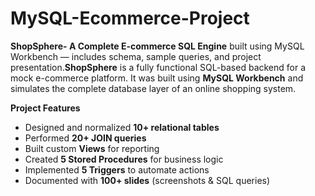 # MySQL-Ecommerce-Project
**ShopSphere- A Complete E-commerce SQL Engine** built using MySQL Workbench — includes schema, sample queries, and project presentation.**ShopSphere** is a fully functional SQL-based backend for a mock e-commerce platform. It was built using **MySQL Workbench** and simulates the complete database layer of an online shopping system.

 **Project Features**
-  Designed and normalized **10+ relational tables**
-  Performed **20+ JOIN queries**
-  Built custom **Views** for reporting
-  Created **5 Stored Procedures** for business logic
-  Implemented **5 Triggers** to automate actions
-  Documented with **100+ slides** (screenshots & SQL queries)
